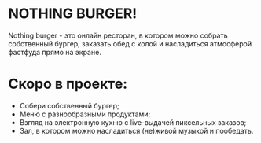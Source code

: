 # NOTHING BURGER!

Nothing burger - это онлайн ресторан, в котором можно собрать собственный бургер, заказать обед с колой и насладиться атмосферой фастфуда прямо на экране.

# Скоро в проекте:

- Собери собственный бургер;
- Меню с разнообразными продуктами;
- Взгляд на электронную кухню с live-выдачей пиксельных заказов;
- Зал, в котором можно насладиться (не)живой музыкой и пообедать.
